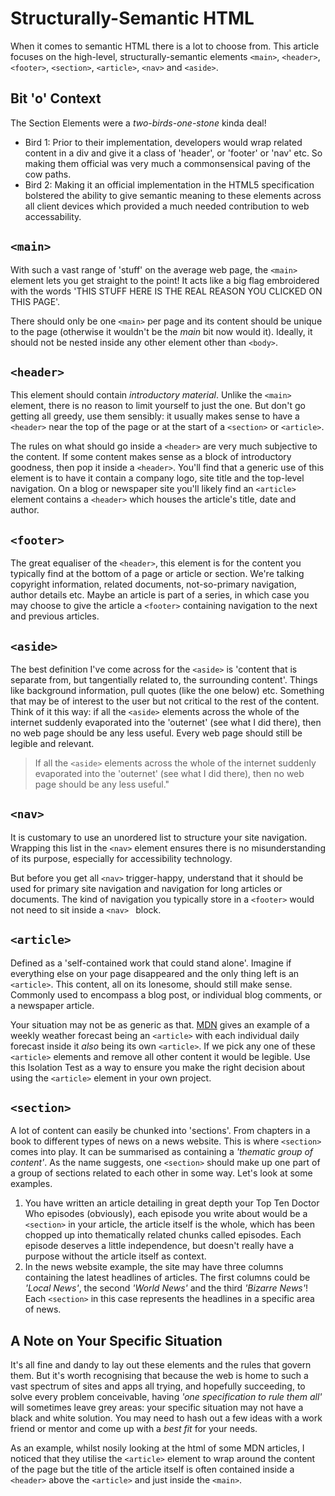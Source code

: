 # Structurally-Semantic HTML

When it comes to semantic HTML there is a lot to choose from. This article focuses on the high-level, structurally-semantic elements `<main>`, `<header>`, `<footer>`, `<section>`, `<article>`, `<nav>` and `<aside>`.

## Bit 'o' Context

The Section Elements were a *two-birds-one-stone* kinda deal!

* Bird 1: Prior to their implementation, developers would wrap related content in a div and give it a class of 'header', or 'footer' or 'nav' etc. So making them official was very much a commonsensical paving of the cow paths.
* Bird 2: Making it an official implementation in the HTML5 specification bolstered the ability to give semantic meaning to these elements across all client devices which provided a much needed contribution to web accessability.

## `<main>`
With such a vast range of 'stuff' on the average web page, the `<main>` element lets you get straight to the point! It acts like a big flag embroidered with the words 'THIS STUFF HERE IS THE REAL REASON YOU CLICKED ON THIS PAGE'.  

There should only be one `<main>` per page and its content should be unique to the page (otherwise it wouldn't be the *main* bit now would it). Ideally, it should not be nested inside any other element other than `<body>`.

## `<header>`
This element should contain *introductory material*. Unlike the `<main>` element, there is no reason to limit yourself to just the one. But don't go getting all greedy, use them sensibly: it usually makes sense to have a `<header>` near the top of the page or at the start of a `<section>` or `<article>`.

The rules on what should go inside a `<header>` are very much subjective to the content. If some content makes sense as a block of introductory goodness, then pop it inside a `<header>`. You'll find that a generic use of this element is to have it contain a company logo, site title and the top-level navigation. On a blog or newspaper site you'll likely find an `<article>` element contains a `<header>` which houses the article's title, date and author.

## `<footer>`
The great equaliser of the `<header>`, this element is for the content you typically find at the bottom of a page or article or section. We're talking copyright information, related documents, not-so-primary navigation, author details etc. Maybe an article is part of a series, in which case you may choose to give the article a `<footer>` containing navigation to the next and previous articles.

## `<aside>`
The best definition I've come across for the `<aside>` is 'content that is separate from, but tangentially related to, the surrounding content'. Things like background information, pull quotes (like the one below) etc. Something that may be of interest to the user but not critical to the rest of the content. Think of it this way: if all the `<aside>` elements across the whole of the internet suddenly evaporated into the 'outernet' (see what I did there), then no web page should be any less useful. Every web page should still be legible and relevant.

> If all the `<aside>` elements across the whole of the internet suddenly evaporated into the 'outernet' (see what I did there), then no web page should be any less useful."

## `<nav>`
It is customary to use an unordered list to structure your site navigation. Wrapping this list in the `<nav>` element ensures there is no misunderstanding of its purpose, especially for accessibility technology. 

But before you get all `<nav>` trigger-happy, understand that it should be used for primary site navigation and navigation for long articles or documents. The kind of navigation you typically store in a `<footer>` would not need to sit inside a `<nav> ` block.

## `<article>`
Defined as a 'self-contained work that could stand alone'. Imagine if everything else on your page disappeared and the only thing left is an `<article>`. This content, all on its lonesome, should still make sense. Commonly used to encompass a blog post, or individual blog comments, or a newspaper article.  

Your situation may not be as generic as that. [MDN](https://developer.mozilla.org/en-US/docs/Web/HTML/Element/article) gives an example of a weekly weather forecast being an `<article>` with each individual daily forecast inside it *also* being its own `<article>`. If we pick any one of these `<article>` elements and remove all other content it would be legible. Use this Isolation Test as a way to ensure you make the right decision about using the `<article>` element in your own project.

## `<section>`
A lot of content can easily be chunked into 'sections'. From chapters in a book to different types of news on a news website. This is where `<section>` comes into play. It can be summarised as containing a *'thematic group of content'*. As the name suggests, one `<section>` should make up one part of a group of sections related to each other in some way. Let's look at some examples.

1. You have written an article detailing in great depth your Top Ten Doctor Who episodes (obviously), each episode you write about would be a `<section>` in your article, the article itself is the whole, which has been chopped up into thematically related chunks called episodes. Each episode deserves a little independence, but doesn't really have a purpose without the article itself as context.
2. In the news website example, the site may have three columns containing the latest headlines of articles. The first columns could be *'Local News'*, the second *'World News'* and the third *'Bizarre News'*! Each `<section>` in this case represents the headlines in a specific area of news.

## A Note on Your Specific Situation
It's all fine and dandy to lay out these elements and the rules that govern them. But it's worth recognising that because the web is home to such a vast spectrum of sites and apps all trying, and hopefully succeeding, to solve every problem conceivable, having *'one specification to rule them all'* will sometimes leave grey areas: your specific situation may not have a black and white solution. You may need to hash out a few ideas with a work friend or mentor and come up with a *best fit* for your needs. 

As an example, whilst nosily looking at the html of some MDN articles, I noticed that they utilise the `<article>` element to wrap around the content of the page but the title of the article itself is often contained inside a `<header>` above the `<article>` and just inside the `<main>`.